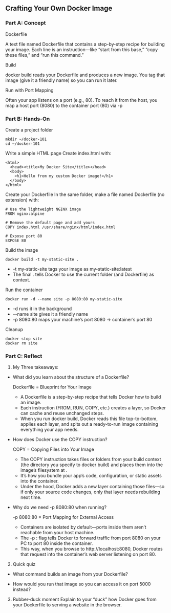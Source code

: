 
## Crafting Your Own Docker Image

### Part A: Concept

Dockerfile

   A text file named Dockerfile that contains a step-by-step recipe for building your image.
   Each line is an instruction—like “start from this base,” “copy these files,” and “run this command.”

Build

   docker build reads your Dockerfile and produces a new image.
   You tag that image (give it a friendly name) so you can run it later.

Run with Port Mapping

   Often your app listens on a port (e.g., 80). To reach it from the host, you map a host port (8080) to the container port (80) via -p

### Part B: Hands-On

  Create a project folder

  ```
mkdir ~/docker-101
cd ~/docker-101
```
  Write a simple HTML page
  Create index.html with:
```
<html>
  <head><title>My Docker Site</title></head>
  <body>
    <h1>Hello from my custom Docker image!</h1>
  </body>
</html>
```
  Create your Dockerfile
  In the same folder, make a file named Dockerfile (no extension) with:
```
# Use the lightweight NGINX image
FROM nginx:alpine

# Remove the default page and add yours
COPY index.html /usr/share/nginx/html/index.html

# Expose port 80
EXPOSE 80
```
  Build the image
```
docker build -t my-static-site .
```
   - -t my-static-site tags your image as my-static-site:latest
   - The final . tells Docker to use the current folder (and Dockerfile) as context.

  Run the container
```
docker run -d --name site -p 8080:80 my-static-site
```
   - -d runs it in the background
   - --name site gives it a friendly name
   - -p 8080:80 maps your machine’s port 8080 → container’s port 80

  Cleanup
```
docker stop site
docker rm site
```

### Part C: Reflect
 1. My Three takeaways:
   -   What did you learn about the structure of a Dockerfile?

       Dockerfile = Blueprint for Your Image

       - A Dockerfile is a step-by-step recipe that tells Docker how to build an image.
       - Each instruction (FROM, RUN, COPY, etc.) creates a layer, so Docker can cache and reuse unchanged steps.
       - When you run docker build, Docker reads this file top-to-bottom, applies each layer, and spits out a ready-to-run image containing everything your app needs.
       
   -   How does Docker use the COPY instruction?
     
       COPY = Copying Files into Your Image
       - The COPY <src> <dest> instruction takes files or folders from your build context (the directory you specify to docker build) and places them into the image’s filesystem at <dest>.
       - It’s how you bundle your app’s code, configuration, or static assets into the container.
       - Under the hood, Docker adds a new layer containing those files—so if only your source code changes, only that layer needs rebuilding next time.          

   -   Why do we need -p 8080:80 when running?
     
       -p 8080:80 = Port Mapping for External Access
       - Containers are isolated by default—ports inside them aren’t reachable from your host machine.
       - The -p <hostPort>:<containerPort> flag tells Docker to forward traffic from port 8080 on your PC to port 80 inside the container.
       - This way, when you browse to http://localhost:8080, Docker routes that request into the container’s web server listening on port 80.

 2. Quick quiz

   -   What command builds an image from your Dockerfile?

   -   How would you run that image so you can access it on port 5000 instead?

 3. Rubber-duck moment
  Explain to your “duck” how Docker goes from your Dockerfile to serving a website in the browser.


